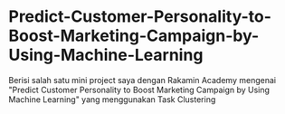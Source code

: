 # Predict-Customer-Personality-to-Boost-Marketing-Campaign-by-Using-Machine-Learning
Berisi salah satu mini project saya dengan Rakamin Academy mengenai "Predict Customer Personality to Boost Marketing Campaign by Using Machine Learning" yang menggunakan Task Clustering
